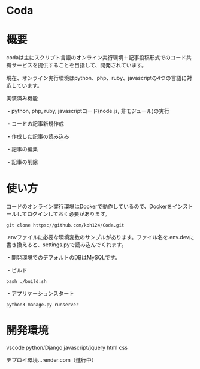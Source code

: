 # Coda

# 概要
codaは主にスクリプト言語のオンライン実行環境＋記事投稿形式でのコード共有サービスを提供することを目指して、開発されています。

現在、オンライン実行環境はpython、php、ruby、javascriptの4つの言語に対応しています。

実装済み機能

・python, php, ruby, javascriptコード(node.js, 非モジュール)の実行

・コードの記事新規作成

・作成した記事の読み込み

・記事の編集

・記事の削除

# 使い方
コードのオンライン実行環境はDockerで動作しているので、Dockerをインストールしてログインしておく必要があります。

```
git clone https://github.com/koh124/Coda.git 
```
.envファイルに必要な環境変数のサンプルがあります。ファイル名を.env.devに書き換えると、settings.pyで読み込んでくれます。

・開発環境でのデフォルトのDBはMySQLです。

・ビルド
```
bash ./build.sh
```

・アプリケーションスタート
```
python3 manage.py runserver
```

# 開発環境
vscode
python/Django
javascript/jquery
html
css

デプロイ環境...render.com（進行中）
